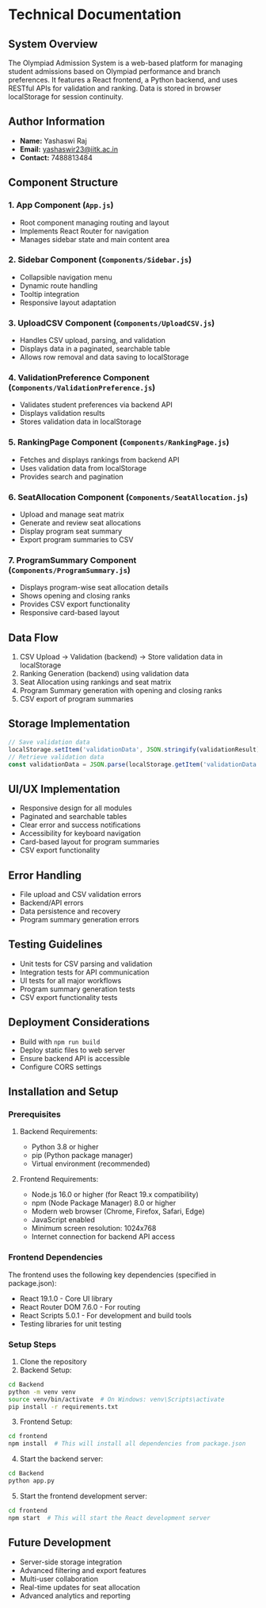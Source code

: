 # Technical Documentation

## System Overview
The Olympiad Admission System is a web-based platform for managing student admissions based on Olympiad performance and branch preferences. It features a React frontend, a Python backend, and uses RESTful APIs for validation and ranking. Data is stored in browser localStorage for session continuity.

## Author Information
- **Name:** Yashaswi Raj
- **Email:** yashaswir23@iitk.ac.in
- **Contact:** 7488813484

## Component Structure

### 1. App Component (`App.js`)
- Root component managing routing and layout
- Implements React Router for navigation
- Manages sidebar state and main content area

### 2. Sidebar Component (`Components/Sidebar.js`)
- Collapsible navigation menu
- Dynamic route handling
- Tooltip integration
- Responsive layout adaptation

### 3. UploadCSV Component (`Components/UploadCSV.js`)
- Handles CSV upload, parsing, and validation
- Displays data in a paginated, searchable table
- Allows row removal and data saving to localStorage

### 4. ValidationPreference Component (`Components/ValidationPreference.js`)
- Validates student preferences via backend API
- Displays validation results
- Stores validation data in localStorage

### 5. RankingPage Component (`Components/RankingPage.js`)
- Fetches and displays rankings from backend API
- Uses validation data from localStorage
- Provides search and pagination

### 6. SeatAllocation Component (`Components/SeatAllocation.js`)
- Upload and manage seat matrix
- Generate and review seat allocations
- Display program seat summary
- Export program summaries to CSV

### 7. ProgramSummary Component (`Components/ProgramSummary.js`)
- Displays program-wise seat allocation details
- Shows opening and closing ranks
- Provides CSV export functionality
- Responsive card-based layout

## Data Flow
1. CSV Upload → Validation (backend) → Store validation data in localStorage
2. Ranking Generation (backend) using validation data
3. Seat Allocation using rankings and seat matrix
4. Program Summary generation with opening and closing ranks
5. CSV export of program summaries

## Storage Implementation
```javascript
// Save validation data
localStorage.setItem('validationData', JSON.stringify(validationResult));
// Retrieve validation data
const validationData = JSON.parse(localStorage.getItem('validationData'));
```

## UI/UX Implementation
- Responsive design for all modules
- Paginated and searchable tables
- Clear error and success notifications
- Accessibility for keyboard navigation
- Card-based layout for program summaries
- CSV export functionality

## Error Handling
- File upload and CSV validation errors
- Backend/API errors
- Data persistence and recovery
- Program summary generation errors

## Testing Guidelines
- Unit tests for CSV parsing and validation
- Integration tests for API communication
- UI tests for all major workflows
- Program summary generation tests
- CSV export functionality tests

## Deployment Considerations
- Build with `npm run build`
- Deploy static files to web server
- Ensure backend API is accessible
- Configure CORS settings

## Installation and Setup

### Prerequisites
1. Backend Requirements:
   - Python 3.8 or higher
   - pip (Python package manager)
   - Virtual environment (recommended)

2. Frontend Requirements:
   - Node.js 16.0 or higher (for React 19.x compatibility)
   - npm (Node Package Manager) 8.0 or higher
   - Modern web browser (Chrome, Firefox, Safari, Edge)
   - JavaScript enabled
   - Minimum screen resolution: 1024x768
   - Internet connection for backend API access

### Frontend Dependencies
The frontend uses the following key dependencies (specified in package.json):
- React 19.1.0 - Core UI library
- React Router DOM 7.6.0 - For routing
- React Scripts 5.0.1 - For development and build tools
- Testing libraries for unit testing

### Setup Steps
1. Clone the repository
2. Backend Setup:
```bash
cd Backend
python -m venv venv
source venv/bin/activate  # On Windows: venv\Scripts\activate
pip install -r requirements.txt
```
3. Frontend Setup:
```bash
cd frontend
npm install  # This will install all dependencies from package.json
```
4. Start the backend server:
```bash
cd Backend
python app.py
```
5. Start the frontend development server:
```bash
cd frontend
npm start  # This will start the React development server
```

## Future Development
- Server-side storage integration
- Advanced filtering and export features
- Multi-user collaboration
- Real-time updates for seat allocation
- Advanced analytics and reporting 